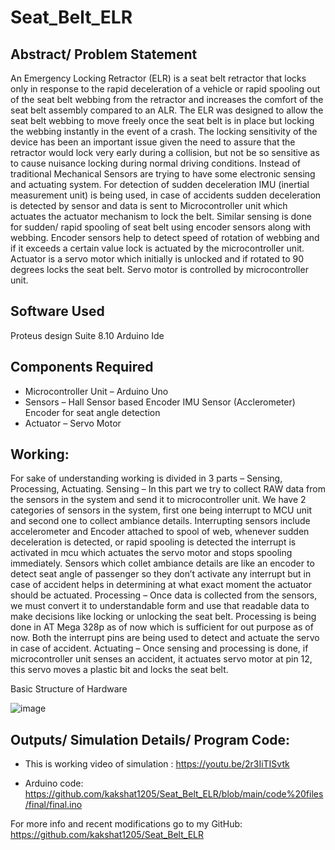 # Seat_Belt_ELR
## Abstract/ Problem Statement

An Emergency Locking Retractor (ELR) is a seat belt retractor that locks only in response to the rapid deceleration of a vehicle or rapid spooling out of the seat belt webbing from the retractor and increases the comfort of the seat belt assembly compared to an ALR. The ELR was designed to allow the seat belt webbing to move freely once the seat belt is in place but locking the webbing instantly in the event of a crash. The locking sensitivity of the device has been an important issue given the need to assure that the retractor would lock very early during a collision, but not be so sensitive as to cause nuisance locking during normal driving conditions.
Instead of traditional Mechanical Sensors are trying to have some electronic sensing and actuating system.
For detection of sudden deceleration IMU (inertial measurement unit) is being used, in case of accidents sudden deceleration is detected by sensor and data is sent to Microcontroller unit which actuates the actuator mechanism to lock the belt. Similar sensing is done for sudden/ rapid spooling of seat belt using encoder sensors along with webbing. Encoder sensors help to detect speed of rotation of webbing and if it exceeds a certain value lock is actuated by the microcontroller unit.
Actuator is a servo motor which initially is unlocked and if rotated to 90 degrees locks the seat belt. Servo motor is controlled by microcontroller unit.


## Software Used
Proteus design Suite 8.10
Arduino Ide

## Components Required
- Microcontroller Unit – Arduino Uno
- Sensors – Hall Sensor based Encoder
	IMU Sensor (Acclerometer)
	Encoder for seat angle detection
- Actuator – Servo Motor

## Working:
For sake of understanding working is divided in 3 parts – Sensing, Processing, Actuating.
Sensing – In this part we try to collect RAW data from the sensors in the system and send it to microcontroller unit. We have 2 categories of sensors in the system, first one being interrupt to MCU unit and second one to collect ambiance details.
Interrupting sensors include accelerometer and Encoder attached to spool of web, whenever sudden deceleration is detected, or rapid spooling is detected the interrupt is activated in mcu which actuates the servo motor and stops spooling immediately.
Sensors which collet ambiance details are like an encoder to detect seat angle of passenger so they don’t activate any interrupt but in case of accident helps in determining at what exact moment the actuator should be actuated.
Processing – Once data is collected from the sensors, we must convert it to understandable form and use that readable data to make decisions like locking or unlocking the seat belt. Processing is being done in AT Mega 328p as of now which is sufficient for out purpose as of now. Both the interrupt pins are being used to detect and actuate the servo in case of accident.
Actuating – Once sensing and processing is done, if microcontroller unit senses an accident, it actuates servo motor at pin 12, this servo moves a plastic bit and locks the seat belt.




Basic Structure of Hardware

![image](https://user-images.githubusercontent.com/49076977/127124378-24d0ecc4-7b35-4c85-a74f-d3482661c709.png)



## Outputs/ Simulation Details/ Program Code:
- This is working video of simulation :
https://youtu.be/2r3IiTISvtk

- Arduino code:
https://github.com/kakshat1205/Seat_Belt_ELR/blob/main/code%20files/final/final.ino

For more info and recent modifications go to my GitHub:
https://github.com/kakshat1205/Seat_Belt_ELR


